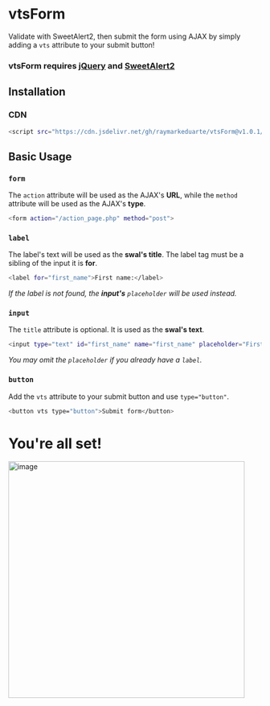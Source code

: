 # vtsForm

Validate with SweetAlert2, then submit the form using AJAX by simply adding a `vts` attribute to your submit button!

### vtsForm requires [jQuery](https://jquery.com) and [SweetAlert2](https://sweetalert2.github.io)

## Installation

### CDN
```sh
<script src="https://cdn.jsdelivr.net/gh/raymarkeduarte/vtsForm@v1.0.1/vtsForm.js"></script>
```

## Basic Usage

### `form`
The `action` attribute will be used as the AJAX's **URL**, while the `method` attribute will be used as the AJAX's **type**.
```sh
<form action="/action_page.php" method="post">
```

### `label`

The label's text will be used as the **swal's title**.
The label tag must be a sibling of the input it is **for**.
```sh
<label for="first_name">First name:</label>
```
_If the label is not found, the **input's** `placeholder` will be used instead._


### `input`
The `title` attribute is optional. It is used as the **swal's text**.
```sh
<input type="text" id="first_name" name="first_name" placeholder="First name" required title="You must enter your first name!">
```
_You may omit the `placeholder` if you already have a `label`._


### `button`
Add the `vts` attribute to your submit button and use `type="button"`.
```sh
<button vts type="button">Submit form</button>
```

# You're all set!
<img width="470" alt="image" src="https://user-images.githubusercontent.com/108529045/218313594-3ccb6a32-370b-405e-b6b1-38dbcb576ff6.png">
